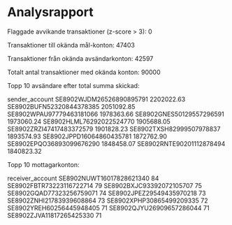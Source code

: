 # Analysrapport

Flaggade avvikande transaktioner (z-score > 3): 0

Transaktioner till okända mål-konton: 47403

Transaktioner från okända avsändarkonton: 42597

Totalt antal transaktioner med okända konton: 90000

Topp 10 avsändare efter total summa skickad:

sender_account
SE8902WJDM26526890895791    2202022.63
SE8902BUFN52320844378385    2051092.85
SE8902WPAU97779463181066    1978363.66
SE8902GNES50129557296591    1973060.24
SE8902HLML76292022524770    1905688.05
SE8902ZRZI47417483372579    1901828.23
SE8902TXSH82999507978837    1893574.93
SE8902JPPD16064860435781    1872762.90
SE8902EPQO36893099676290    1848458.07
SE8902RNTE90201112878494    1840823.32

Topp 10 mottagarkonton:

receiver_account
SE8902NUWT16017828621340    84
SE8902FBTR73223116722714    79
SE8902BXJC93392072105707    75
SE8902GQAD77323256759071    74
SE8902JPEZ29549435970218    73
SE8902ZNHI21783939608864    73
SE8902XPHP30865499209335    72
SE8902YREH60256445948405    71
SE8902QJYU26909657286044    71
SE8902ZJVA11817265425330    71
